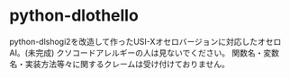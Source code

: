 # python-dlothello
python-dlshogi2を改造して作ったUSI-Xオセロバージョンに対応したオセロAI。(未完成)
クソコードアレルギーの人は見ないでください。
関数名・変数名・実装方法等々に関するクレームは受け付けておりません。
